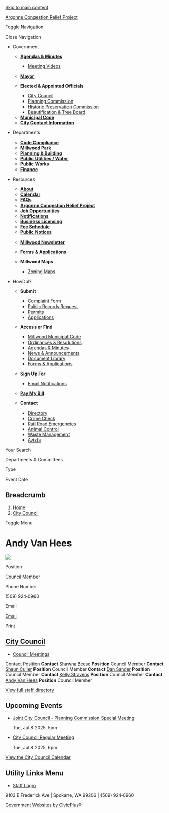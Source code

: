 [Skip to main content](https://www.millwoodwa.us/city-council/directory-listing/andy-van-hees/)

[Argonne Congestion Relief Project](https://www.millwoodwa.us/latest-news/page/argonne-congestion-relief-project)

Toggle Navigation

Close Navigation

- Government
  
  - [**Agendas &amp; Minutes**](https://www.millwoodwa.us/meetings)
    
    - [Meeting Videos](https://www.youtube.com/channel/UCJHTHI0AqTu2wxFFUDG-I5A "(opens in a new window)")
  - [**Mayor**](https://www.millwoodwa.us/Mayor)
  
  <!--THE END-->
  
  - **Elected &amp; Appointed Officials**
    
    - [City Council](https://www.millwoodwa.us/city-council)
    - [Planning Commission](https://www.millwoodwa.us/Planning-Commission)
    - [Historic Preservation Commission](https://www.millwoodwa.us/historic-preservation-commission)
    - [Beautification &amp; Tree Board](https://www.millwoodwa.us/beautification-tree-board)
  
  <!--THE END-->
  
  - [**Municipal Code**](https://library.municode.com/wa/millwood/codes/code_of_ordinances "(opens in a new window)")
  - [**City Contact Information**](https://www.millwoodwa.us/Directory)
  
  <!--THE END-->
- Departments
  
  - [**Code Compliance**](https://www.millwoodwa.us/Code-Compliance)
  - [**Millwood Park**](https://www.millwoodwa.us/millwood-park)
  
  <!--THE END-->
  
  - [**Planning &amp; Building**](https://www.millwoodwa.us/planning-building)
  - [**Public Utilities / Water**](https://www.millwoodwa.us/public-utilities-water)
  
  <!--THE END-->
  
  - [**Public Works**](https://www.millwoodwa.us/Public-Works)
  - [**Finance**](https://www.millwoodwa.us/finance)
  
  <!--THE END-->
- Resources
  
  - [**About**](https://www.millwoodwa.us/about-us)
  - [**Calendar**](https://www.millwoodwa.us/Calendar)
  - [**FAQs**](https://www.millwoodwa.us/faqs/246)
  
  <!--THE END-->
  
  - [**Argonne Congestion Relief Project**](https://www.millwoodwa.us/latest-news/page/argonne-congestion-relief-project)
  - [**Job Opportunities**](https://www.millwoodwa.us/jobs)
  - [**Notifications**](https://www.millwoodwa.us/notifications)
  
  <!--THE END-->
  
  - [**Business Licensing**](https://www.millwoodwa.us/business-licensing)
  - [**Fee Schedule**](https://www.millwoodwa.us/billing-fees/page/fee-schedule)
  - [**Public Notices**](https://www.millwoodwa.us/news?search=&field_news_type_value_1%5Bpublic_notice%5D=public_notice)
  
  <!--THE END-->
  
  - [**Millwood Newsletter**](https://www.millwoodwa.us/millwood-newsletter)
  - [**Forms &amp; Applications**](https://www.millwoodwa.us/forms)
  - **Millwood Maps**
    
    - [Zoning Maps](https://www.millwoodwa.us/media/321)
- HowDoI?
  
  - **Submit**
    
    - [Complaint Form](https://www.millwoodwa.us/media/561)
    - [Public Records Request](https://www.millwoodwa.us/media/566)
    - [Permits](https://www.millwoodwa.us/forms)
    - [Applications](https://millwoodwa.civicpluswebopen.com/applications/page/miscellaneous-applications "(opens in a new window)")
  
  <!--THE END-->
  
  - **Access or Find**
    
    - [Millwood Municipal Code](https://library.municode.com/wa/millwood/codes/code_of_ordinances "(opens in a new window)")
    - [Ordinances &amp; Resolutions](https://www.millwoodwa.us/city-council/directory-listing/andy-van-hees/home-page/page/coming-soon)
    - [Agendas &amp; Minutes](https://www.millwoodwa.us/meetings)
    - [News &amp; Announcements](https://www.millwoodwa.us/news)
    - [Document Library](https://www.millwoodwa.us/Document-Library)
    - [Forms &amp; Applications](https://www.millwoodwa.us/forms)
  
  <!--THE END-->
  
  - **Sign Up For**
    
    - [Email Notifications](https://www.millwoodwa.us/Notifications)
  - [**Pay My Bill**](https://www.xpressbillpay.com/ "(opens in a new window)")
  
  <!--THE END-->
  
  - **Contact**
    
    - [Directory](https://www.millwoodwa.us/Directory)
    - [Crime Check](https://www.spokanecounty.org/1076/Crime-Check "(opens in a new window)")
    - [Rail Road Emergencies](https://www.up.com/aboutup/contact/index.htm "(opens in a new window)")
    - [Animal Control](https://www.spokanecounty.org/568/Animal-Enforcement "(opens in a new window)")
    - [Waste Management](https://www.wm.com/us/en "(opens in a new window)")
    - [Avista](https://www.myavista.com "(opens in a new window)")

Your Search

Departments &amp; Committees

Type

Event Date

## Breadcrumb

1. [Home](https://www.millwoodwa.us)
2. [City Council](https://www.millwoodwa.us/city-council)

Toggle Menu

# Andy Van Hees

![](https://www.millwoodwa.us/sites/g/files/vyhlif14946/files/styles/directory_listings_body_with_photo/public/media/city-council/image/36/4.jpg?itok=NUgw_-fn)

Position

Council Member

Phone Number

(509) 924‑0960

Email

[Email](https://www.millwoodwa.us/email-contact/node/66/field_email "Email Andy Van Hees (opens in a new window)")

[Print](https://www.millwoodwa.us/print/pdf/node/66)

## [City Council](https://www.millwoodwa.us/city-council)

- [Council Meetings](https://www.millwoodwa.us/meetings/recent?field_smart_date_value_2=&field_smart_date_end_value_2=&combine=&boards-commissions=46)

Contact Position **Contact** [Shawna Beese](https://www.millwoodwa.us/city-council/directory-listing/shawna-beese) **Position** Council Member **Contact** [Shaun Culler](https://www.millwoodwa.us/city-council/directory-listing/shaun-culler) **Position** Council Member **Contact** [Dan Sander](https://www.millwoodwa.us/city-council/directory-listing/dan-sander) **Position** Council Member **Contact** [Kelly Stravens](https://www.millwoodwa.us/city-council/directory-listing/kelly-stravens) **Position** Council Member **Contact** [Andy Van Hees](https://www.millwoodwa.us/city-council/directory-listing/andy-van-hees) **Position** Council Member

[View full staff directory](https://www.millwoodwa.us/directory)

## Upcoming Events

- [Joint City Council - Planning Commission Special Meeting](https://www.millwoodwa.us/city-council/meeting/joint-city-council-planning-commission-special-meeting)
  
  Tue, Jul 8 2025, 5pm
- [City Council Regular Meeting](https://www.millwoodwa.us/city-council/meeting/city-council-regular-meeting-8)
  
  Tue, Jul 8 2025, 6pm

[View the City Council Calendar](https://www.millwoodwa.us/calendar?boards-commissions=46)

## Utility Links Menu

- [Staff Login](https://www.millwoodwa.us/login?current=)

9103 E Frederick Ave | Spokane, WA 99206 | (509) 924‑0960

[Government Websites by CivicPlus®](https://www.civicplus.com "(opens in a new window)")